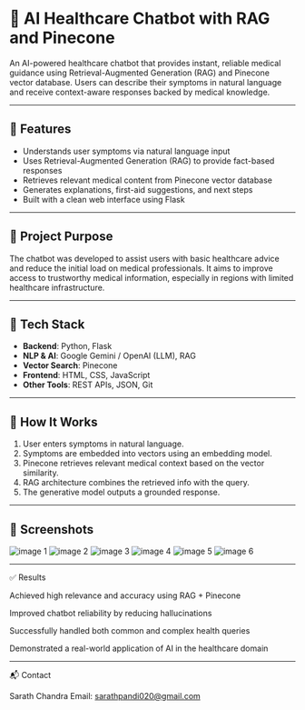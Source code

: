 # 🏥 AI Healthcare Chatbot with RAG and Pinecone

An AI-powered healthcare chatbot that provides instant, reliable medical guidance using Retrieval-Augmented Generation (RAG) and Pinecone vector database. Users can describe their symptoms in natural language and receive context-aware responses backed by medical knowledge.

---

## 🚀 Features

- Understands user symptoms via natural language input
- Uses Retrieval-Augmented Generation (RAG) to provide fact-based responses
- Retrieves relevant medical content from Pinecone vector database
- Generates explanations, first-aid suggestions, and next steps
- Built with a clean web interface using Flask

---

## 🎯 Project Purpose

The chatbot was developed to assist users with basic healthcare advice and reduce the initial load on medical professionals. It aims to improve access to trustworthy medical information, especially in regions with limited healthcare infrastructure.

---

## 🧠 Tech Stack

- **Backend**: Python, Flask  
- **NLP & AI**: Google Gemini / OpenAI (LLM), RAG  
- **Vector Search**: Pinecone  
- **Frontend**: HTML, CSS, JavaScript  
- **Other Tools**: REST APIs, JSON, Git

---

## 🔄 How It Works

1. User enters symptoms in natural language.
2. Symptoms are embedded into vectors using an embedding model.
3. Pinecone retrieves relevant medical context based on the vector similarity.
4. RAG architecture combines the retrieved info with the query.
5. The generative model outputs a grounded response.


---

## 📸 Screenshots

![image 1](https://github.com/user-attachments/assets/57503efa-c324-41a4-9bfc-90328dc9829a)
![image 2](https://github.com/user-attachments/assets/a0c8999d-8169-4c15-a600-986b6802bde8)
![image 3](https://github.com/user-attachments/assets/58909fdd-5041-4784-bd95-e49b956bc049)
![image 4](https://github.com/user-attachments/assets/d30c486d-49f7-4e68-aa20-01250c3ccda1)
![image 5](https://github.com/user-attachments/assets/62b6e446-a0be-43ae-9f18-f5742e489b32)
![image 6](https://github.com/user-attachments/assets/0051a377-f09c-40e1-8999-806bae8774ae)


---

✅ Results

Achieved high relevance and accuracy using RAG + Pinecone

Improved chatbot reliability by reducing hallucinations

Successfully handled both common and complex health queries

Demonstrated a real-world application of AI in the healthcare domain



---



📬 Contact

Sarath Chandra 
Email: sarathpandi020@gmail.com

